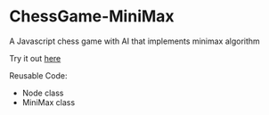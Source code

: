 # ChessGame-MiniMax
A Javascript chess game with AI that implements minimax algorithm 

Try it out [here](https://poequlta.github.io/ChessGame-MiniMax/)

Reusable Code:
* Node class
* MiniMax class
